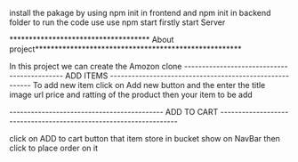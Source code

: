install  the pakage by using npm init  in frontend 
and npm init in backend folder 
 to run the code use  use npm start
  firstly start Server



************************************  About project*****************************************************

 In this project we can create the Amozon clone
  --------------------------------------------    ADD ITEMS -------------------------------------------------------- 
             To add new item click on Add new button  and the enter the title  image url price and ratting of the product  then your item to be add


-------------------------------------------    ADD TO CART ------------------------------------------------------------------

click on ADD to cart button that item store in bucket show on NavBar  then click to place order on it


     
